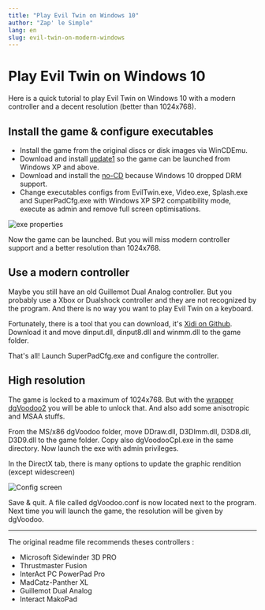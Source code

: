 ```yaml
---
title: "Play Evil Twin on Windows 10"
author: "Zap' le Simple"
lang: en
slug: evil-twin-on-modern-windows
---
```


# Play Evil Twin on Windows 10 

Here is a quick tutorial to play Evil Twin on Windows 10 with a modern controller and a decent resolution (better than 1024x768).

## Install the game & configure executables

- Install the game from the original discs or disk images via WinCDEmu.
- Download and install [update1](/files/) so the game can be launched from Windows XP and above.
- Download and install the [no-CD](/files/) because Windows 10 dropped DRM support.
- Change executables configs from EvilTwin.exe, Video.exe, Splash.exe and SuperPadCfg.exe with Windows XP SP2 compatibility mode, execute as admin and remove full screen optimisations.

![exe properties](/images/eviltwin_properties.png)

Now the game can be launched. But you will miss modern controller support and a better resolution than 1024x768.

## Use a modern controller

Maybe you still have an old Guillemot Dual Analog controller. But you probably use a Xbox or Dualshock controller and they are not recognized by the program. And there is no way you want to play Evil Twin on a keyboard.

Fortunately, there is a tool that you can download, it's [Xidi on Github](https://github.com/samuelgr/Xidi/releases/tag/v4.2.0). Download it and move dinput.dll, dinput8.dll and winmm.dll to the game folder.

That's all! Launch SuperPadCfg.exe and configure the controller.

## High resolution

The game is locked to a maximum of 1024x768. But with the [wrapper dgVoodoo2](http://dege.freeweb.hu/dgVoodoo2/dgVoodoo2/) you will be able to unlock that. And also add some anisotropic and MSAA stuffs.

From the MS/x86 dgVoodoo folder, move DDraw.dll, D3DImm.dll, D3D8.dll, D3D9.dll to the game folder. Copy also dgVoodooCpl.exe in the same directory. Now launch the exe with admin privileges.

In the DirectX tab, there is many options to update the graphic rendition (except widescreen)

![Config screen](/images/eviltwin_dgvoodoo.png)

Save & quit. A file called dgVoodoo.conf is now located next to the program. Next time you will launch the game, the resolution will be given by dgVoodoo.

---

The original readme file recommends theses controllers :

- Microsoft Sidewinder 3D PRO
- Thrustmaster Fusion
- InterAct PC PowerPad Pro
- MadCatz-Panther XL
- Guillemot Dual Analog
- Interact MakoPad